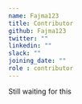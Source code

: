 ```yaml
---
name: Fajma123
title: Contributor
github: Fajma123
twitter: ""
linkedin: ""
slack: ""
joining_date: ""
role : contributor
---
```


Still waiting for this
